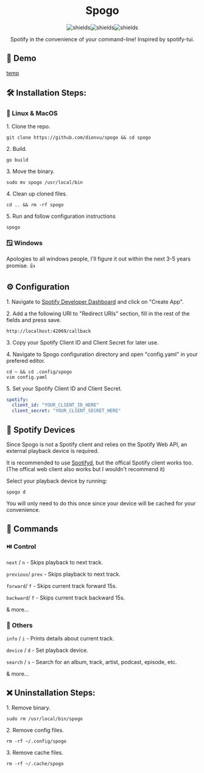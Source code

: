<h1 align="center" id="title">Spogo</h1>

<p align="center"><img src="https://img.shields.io/github/go-mod/go-version/dionvu/spogo?style=for-the-badge" alt="shields"><img src="https://img.shields.io/github/commit-activity/m/dionvu/spogo?style=for-the-badge" alt="shields"><img src="https://img.shields.io/github/license/dionvu/spogo?style=for-the-badge" alt="shields"></p>

<p align="center" id="description">Spotify in the convenience of your command-line! Inspired by spotify-tui.</p>


<h2>🚀 Demo</h2>

[temp](temp)

<h2>🛠️ Installation Steps:</h2>

<h3>🐧 Linux & MacOS</h3>

<p>1. Clone the repo.</p>

```
git clone https://github.com/dionvu/spogo && cd spogo
```

<p>2. Build.</p>

```
go build
```

<p>3. Move the binary.</p>

```
sudo mv spogo /usr/local/bin
```

<p>4. Clean up cloned files.</p>

```
cd .. && rm -rf spogo
```

<p>5. Run and follow configuration instructions</p>

```
spogo
```

<h3>🪟 Windows</h3>

<p>Apologies to all windows people, I'll figure it out within the next 3-5 years promise. 👍</p>

<h2>⚙️ Configuration</h2>


<p>1. Navigate to <a href="https://developer.spotify.com/dashboard">Spotify Developer Dashboard</a> and click on "Create App".</p>

<p>2. Add a the following URI to "Redirect URIs" section, fill in the rest of the fields and press save.</p>

```
http://localhost:42069/callback
```

<p>3. Copy your Spotify Client ID and Client Secret for later use.</p>

<p>4. Navigate to Spogo configuration directory and open "config.yaml" in your prefered editor.</p>

```
cd ~ && cd .config/spogo
vim config.yaml
```

<p>5. Set your Spotify Client ID and Client Secret.</p>

```yaml
spotify:
  client_id: "YOUR_CLIENT_ID_HERE"
  client_secret: "YOUR_CLIENT_SECRET_HERE"
```

<h2>🎵 Spotify Devices</h2>

<p>Since Spogo is not a Spotify client and relies on the Spotify Web API, an external playback device is required.</p>

<p>It is recommended to use <a href="https://github.com/Spotifyd/spotifyd">Spotifyd</a>, but the offical Spotify client works too. (The offical web client also works but I wouldn't recommend it)</p>

<p>Select your playback device by running: </p>

```
spogo d
```

<p>You will only need to do this once since your device will be cached for your convenience.</p>
<h2>🧐 Commands</h2>

<h3>⏯️ Control</h3>

`next` / `n` - Skips playback to next track.

`previous`/ `prev` - Skips playback to next track.

`forward`/ `f` - Skips current track forward 15s. 

`backward`/ `f` - Skips current track backward 15s. 

& more...

<h3>📝 Others</h3>

`info` / `i` - Prints details about current track.

`device` / `d` - Set playback device.

`search` / `s` - Search for an album, track, artist, podcast, episode, etc.

& more...

<h2>❌ Uninstallation Steps:</h2>

<p>1. Remove binary.</p>

```
sudo rm /usr/local/bin/spogo
```

<p>2. Remove config files.</p>

```
rm -rf ~/.config/spogo
```

<p>3. Remove cache files.</p>

```
rm -rf ~/.cache/spogo
```
